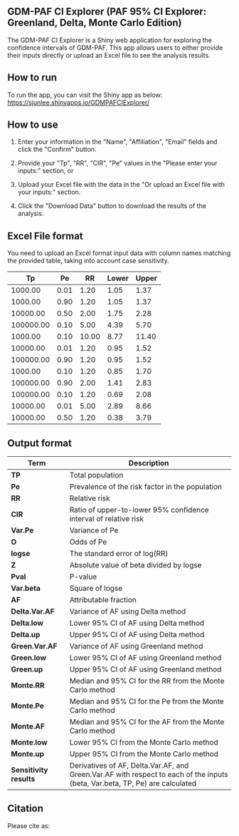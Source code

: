 ## GDM-PAF CI Explorer (PAF 95% CI Explorer: Greenland, Delta, Monte Carlo Edition)
The GDM-PAF CI Explorer is a Shiny web application for exploring the confidence intervals of GDM-PAF. This app allows users to either provide their inputs directly or upload an Excel file to see the analysis results. 

## How to run
To run the app, you can visit the Shiny app as below:
https://sjunlee.shinyapps.io/GDMPAFCIExplorer/

## How to use
1. Enter your information in the "Name", "Affiliation", "Email" fields and click the "Confirm" button.

2. Provide your "Tp", "RR", "CIR", "Pe" values in the "Please enter your inputs:" section, or

3. Upload your Excel file with the data in the "Or upload an Excel file with your inputs:" section.

4. Click the "Download Data" button to download the results of the analysis.

## Excel File format
You need to upload an Excel format input data with column names matching the provided table, taking into account case sensitivity.

| Tp        | Pe  | RR  | Lower | Upper |
| --------- | --- | --- | ----- | ----- |
| 1000.00   | 0.01| 1.20| 1.05  | 1.37  |
| 1000.00   | 0.90| 1.20| 1.05  | 1.37  |
| 10000.00  | 0.50| 2.00| 1.75  | 2.28  |
| 100000.00 | 0.10| 5.00| 4.39  | 5.70  |
| 1000.00   | 0.10| 10.00| 8.77 | 11.40 |
| 10000.00  | 0.01| 1.20| 0.95  | 1.52  |
| 100000.00 | 0.90| 1.20| 0.95  | 1.52  |
| 1000.00   | 0.10| 1.20| 0.85  | 1.70  |
| 100000.00 | 0.90| 2.00| 1.41  | 2.83  |
| 100000.00 | 0.10| 1.20| 0.69  | 2.08  |
| 10000.00  | 0.01| 5.00| 2.89  | 8.66  |
| 10000.00  | 0.50| 1.20| 0.38  | 3.79  |

## Output format
| **Term** | Description |
| --- | --- |
| **TP** | Total population |
| **Pe** | Prevalence of the risk factor in the population |
| **RR** | Relative risk |
| **CIR** | Ratio of upper-to-lower 95% confidence interval of relative risk |
| **Var.Pe** | Variance of Pe |
| **O** | Odds of Pe |
| **logse** | The standard error of log(RR) |
| **Z** | Absolute value of beta divided by logse |
| **Pval** | P-value |
| **Var.beta** | Square of logse |
| **AF** | Attributable fraction |
| **Delta.Var.AF** | Variance of AF using Delta method |
| **Delta.low** | Lower 95% CI of AF using Delta method |
| **Delta.up** | Upper 95% CI of AF using Delta method |
| **Green.Var.AF** | Variance of AF using Greenland method |
| **Green.low** | Lower 95% CI of AF using Greenland method |
| **Green.up** | Upper 95% CI of AF using Greenland method |
| **Monte.RR** | Median and 95% CI for the RR from the Monte Carlo method |
| **Monte.Pe** | Median and 95% CI for the Pe from the Monte Carlo method |
| **Monte.AF** | Median and 95% CI for the AF from the Monte Carlo method |
| **Monte.low** | Lower 95% CI from the Monte Carlo method |
| **Monte.up** | Upper 95% CI from the Monte Carlo method |
| **Sensitivity results** | Derivatives of AF, Delta.Var.AF, and Green.Var.AF with respect to each of the inputs (beta, Var.beta, TP, Pe) are calculated |

## Citation
Please cite as:
